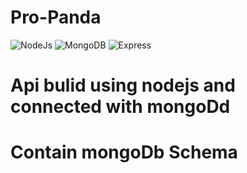 # Pro-Panda
![NodeJs](https://media.licdn.com/mpr/mpr/shrinknp_400_400/AAEAAQAAAAAAAAhlAAAAJDU0ZjUwNmRlLTE2OWEtNDg3Yy1hZGU2LTY1MTA2OTc4ODEzNg.png)
![MongoDB](http://perlmaven.com/img/mongodb-logo.png)
![Express](http://nodejs-cloud.com/img/128px/expressjs.png)
# Api bulid using nodejs and connected with mongoDd
# Contain mongoDb Schema 

